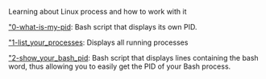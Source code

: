 Learning about Linux process and how to work with it

["0-what-is-my-pid](./0-what-is-my-pid): Bash script that displays its own PID.

["1-list_your_processes](./1-list_your_processes): Displays all running processes

["2-show_your_bash_pid](./2-show_your_bash_pid): Bash script that displays lines containing the bash word, thus allowing you to easily get the PID of your Bash process.

